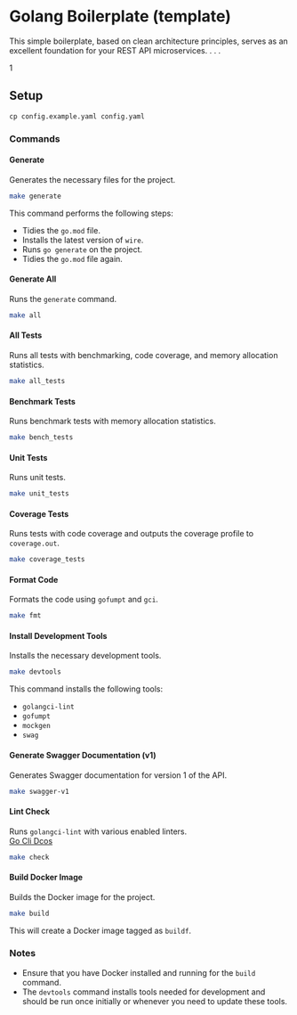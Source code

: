 # Golang Boilerplate (template)
This simple boilerplate, based on clean architecture principles, serves as an excellent foundation for your REST API microservices.
.
.
.

1
## Setup 
```
cp config.example.yaml config.yaml 
```
### Commands

#### Generate

Generates the necessary files for the project.

```sh
make generate
```

This command performs the following steps:
- Tidies the `go.mod` file.
- Installs the latest version of `wire`.
- Runs `go generate` on the project.
- Tidies the `go.mod` file again.

#### Generate All

Runs the `generate` command.

```sh
make all
```

#### All Tests

Runs all tests with benchmarking, code coverage, and memory allocation statistics.

```sh
make all_tests
```

#### Benchmark Tests

Runs benchmark tests with memory allocation statistics.

```sh
make bench_tests
```

#### Unit Tests

Runs unit tests.

```sh
make unit_tests
```

#### Coverage Tests

Runs tests with code coverage and outputs the coverage profile to `coverage.out`.

```sh
make coverage_tests
```

#### Format Code

Formats the code using `gofumpt` and `gci`.

```sh
make fmt
```

#### Install Development Tools

Installs the necessary development tools.

```sh
make devtools
```

This command installs the following tools:
- `golangci-lint`
- `gofumpt`
- `mockgen`
- `swag`

#### Generate Swagger Documentation (v1)

Generates Swagger documentation for version 1 of the API.

```sh
make swagger-v1
```

#### Lint Check

Runs `golangci-lint` with various enabled linters.
<br>
[Go Cli Dcos](https://golangci-lint.run)

```sh
make check
```

#### Build Docker Image

Builds the Docker image for the project.

```sh
make build
```

This will create a Docker image tagged as `buildf`.

### Notes

- Ensure that you have Docker installed and running for the `build` command.
- The `devtools` command installs tools needed for development and should be run once initially or whenever you need to update these tools.
